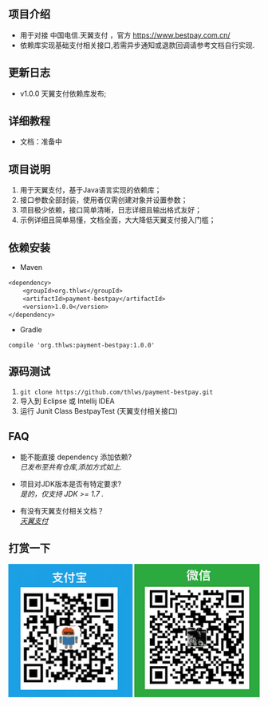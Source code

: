 ## 项目介绍
- 用于对接 中国电信.天翼支付 ，官方 https://www.bestpay.com.cn/
- 依赖库实现基础支付相关接口,若需异步通知或退款回调请参考文档自行实现.


## 更新日志
- v1.0.0 天翼支付依赖库发布;



## 详细教程
- 文档：准备中

## 项目说明
1. 用于天翼支付，基于Java语言实现的依赖库；
2. 接口参数全部封装，使用者仅需创建对象并设置参数；
3. 项目极少依赖，接口简单清晰，日志详细且输出格式友好；
4. 示例详细且简单易懂，文档全面，大大降低天翼支付接入门槛；

## 依赖安装
- Maven
```
<dependency>
    <groupId>org.thlws</groupId>
    <artifactId>payment-bestpay</artifactId>
    <version>1.0.0</version>
</dependency>
```
- Gradle
```
compile 'org.thlws:payment-bestpay:1.0.0'
```

## 源码测试
1. ```git clone https://github.com/thlws/payment-bestpay.git```
2. 导入到 Eclipse 或 Intellij IDEA
3. 运行 Junit Class BestpayTest (天翼支付相关接口)


## FAQ
- 能不能直接 dependency 添加依赖?<br>
_已发布至共有仓库,添加方式如上._

- 项目对JDK版本是否有特定要求?<br>
_是的，仅支持 JDK >= 1.7 ._

- 有没有天翼支付相关文档？<br>
_[天翼支付](https://gitee.com/thlws/payment-bestpay/raw/master/docs/%E7%94%B5%E4%BF%A1%E7%BF%BC%E6%94%AF%E4%BB%98.pdf)_ <br>


## 打赏一下
![](imgs/award.png)
